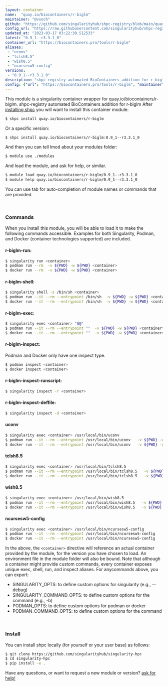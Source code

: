 ```yaml
---
layout: container
name:  "quay.io/biocontainers/r-biglm"
maintainer: "@vsoch"
github: "https://github.com/singularityhub/shpc-registry/blob/main/quay.io/biocontainers/r-biglm/container.yaml"
config_url: "https://raw.githubusercontent.com/singularityhub/shpc-registry/main/quay.io/biocontainers/r-biglm/container.yaml"
updated_at: "2023-03-17 03:22:30.512533"
latest: "0.9_1--r3.3.1_0"
container_url: "https://biocontainers.pro/tools/r-biglm"
aliases:
 - "uconv"
 - "tclsh8.5"
 - "wish8.5"
 - "ncursesw5-config"
versions:
 - "0.9_1--r3.3.1_0"
description: "shpc-registry automated BioContainers addition for r-biglm"
config: {"url": "https://biocontainers.pro/tools/r-biglm", "maintainer": "@vsoch", "description": "shpc-registry automated BioContainers addition for r-biglm", "latest": {"0.9_1--r3.3.1_0": "sha256:4e96c2fe7caee8f9d688efe9853ea404276dc351a5ee8b1184fe1f5f36d3c61b"}, "tags": {"0.9_1--r3.3.1_0": "sha256:4e96c2fe7caee8f9d688efe9853ea404276dc351a5ee8b1184fe1f5f36d3c61b"}, "docker": "quay.io/biocontainers/r-biglm", "aliases": {"uconv": "/usr/local/bin/uconv", "tclsh8.5": "/usr/local/bin/tclsh8.5", "wish8.5": "/usr/local/bin/wish8.5", "ncursesw5-config": "/usr/local/bin/ncursesw5-config"}}
---
```


This module is a singularity container wrapper for quay.io/biocontainers/r-biglm.
shpc-registry automated BioContainers addition for r-biglm
After [installing shpc](#install) you will want to install this container module:


```bash
$ shpc install quay.io/biocontainers/r-biglm
```

Or a specific version:

```bash
$ shpc install quay.io/biocontainers/r-biglm:0.9_1--r3.3.1_0
```

And then you can tell lmod about your modules folder:

```bash
$ module use ./modules
```

And load the module, and ask for help, or similar.

```bash
$ module load quay.io/biocontainers/r-biglm/0.9_1--r3.3.1_0
$ module help quay.io/biocontainers/r-biglm/0.9_1--r3.3.1_0
```

You can use tab for auto-completion of module names or commands that are provided.

<br>

### Commands

When you install this module, you will be able to load it to make the following commands accessible.
Examples for both Singularity, Podman, and Docker (container technologies supported) are included.

#### r-biglm-run:

```bash
$ singularity run <container>
$ podman run --rm  -v ${PWD} -w ${PWD} <container>
$ docker run --rm  -v ${PWD} -w ${PWD} <container>
```

#### r-biglm-shell:

```bash
$ singularity shell -s /bin/sh <container>
$ podman run --it --rm --entrypoint /bin/sh  -v ${PWD} -w ${PWD} <container>
$ docker run --it --rm --entrypoint /bin/sh  -v ${PWD} -w ${PWD} <container>
```

#### r-biglm-exec:

```bash
$ singularity exec <container> "$@"
$ podman run --it --rm --entrypoint ""  -v ${PWD} -w ${PWD} <container> "$@"
$ docker run --it --rm --entrypoint ""  -v ${PWD} -w ${PWD} <container> "$@"
```

#### r-biglm-inspect:

Podman and Docker only have one inspect type.

```bash
$ podman inspect <container>
$ docker inspect <container>
```

#### r-biglm-inspect-runscript:

```bash
$ singularity inspect -r <container>
```

#### r-biglm-inspect-deffile:

```bash
$ singularity inspect -d <container>
```


#### uconv

```bash
$ singularity exec <container> /usr/local/bin/uconv
$ podman run --it --rm --entrypoint /usr/local/bin/uconv   -v ${PWD} -w ${PWD} <container> -c " $@"
$ docker run --it --rm --entrypoint /usr/local/bin/uconv   -v ${PWD} -w ${PWD} <container> -c " $@"
```


#### tclsh8.5

```bash
$ singularity exec <container> /usr/local/bin/tclsh8.5
$ podman run --it --rm --entrypoint /usr/local/bin/tclsh8.5   -v ${PWD} -w ${PWD} <container> -c " $@"
$ docker run --it --rm --entrypoint /usr/local/bin/tclsh8.5   -v ${PWD} -w ${PWD} <container> -c " $@"
```


#### wish8.5

```bash
$ singularity exec <container> /usr/local/bin/wish8.5
$ podman run --it --rm --entrypoint /usr/local/bin/wish8.5   -v ${PWD} -w ${PWD} <container> -c " $@"
$ docker run --it --rm --entrypoint /usr/local/bin/wish8.5   -v ${PWD} -w ${PWD} <container> -c " $@"
```


#### ncursesw5-config

```bash
$ singularity exec <container> /usr/local/bin/ncursesw5-config
$ podman run --it --rm --entrypoint /usr/local/bin/ncursesw5-config   -v ${PWD} -w ${PWD} <container> -c " $@"
$ docker run --it --rm --entrypoint /usr/local/bin/ncursesw5-config   -v ${PWD} -w ${PWD} <container> -c " $@"
```



In the above, the `<container>` directive will reference an actual container provided
by the module, for the version you have chosen to load. An environment file in the
module folder will also be bound. Note that although a container
might provide custom commands, every container exposes unique exec, shell, run, and
inspect aliases. For anycommands above, you can export:

 - SINGULARITY_OPTS: to define custom options for singularity (e.g., --debug)
 - SINGULARITY_COMMAND_OPTS: to define custom options for the command (e.g., -b)
 - PODMAN_OPTS: to define custom options for podman or docker
 - PODMAN_COMMAND_OPTS: to define custom options for the command

<br>

### Install

You can install shpc locally (for yourself or your user base) as follows:

```bash
$ git clone https://github.com/singularityhub/singularity-hpc
$ cd singularity-hpc
$ pip install -e .
```

Have any questions, or want to request a new module or version? [ask for help!](https://github.com/singularityhub/singularity-hpc/issues)